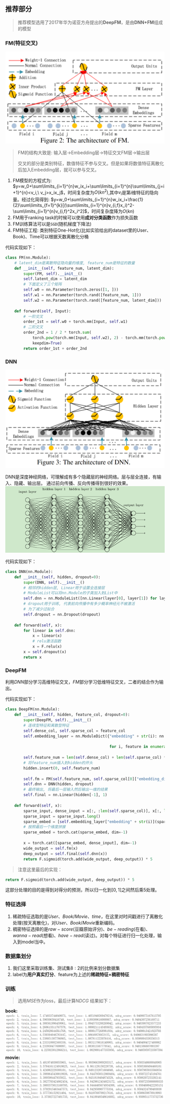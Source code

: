 ## 推荐部分

> 推荐模型选用了2017年华为诺亚方舟提出的**DeepFM**，是由**DNN+FM**组成的模型

### FM(特征交叉)

<img src="pics/pic1.png" style="zoom:50%;" />

> FM的结构大致是: 输入层$\rightarrow$Embedding层$\rightarrow$特征交叉FM层$\rightarrow$输出层
>
> 交叉的部分是类别特征，数值特征不参与交叉。但是如果将数值特征离散化后加入Embedding层，就可以参与交叉。

1. FM模型的方程式为: $y=w_0+\sum\limits_{i=1}^{n}w_ix_i+\sum\limits_{i=1}^{n}\sum\limits_{j=i+1}^{n}<v_i,\ v_j>x_ix_j$，时间复杂度为$O(kn^2)$,其中$v_i$是第$i$维特征的隐向量。经过化简得到: $y=w_0+\sum\limits_{i=1}^{n}w_ix_i+\frac{1}{2}\sum\limits_{f=1}^{k}[(\sum\limits_{i=1}^{n}v_{i,f}x_i)^2-\sum\limits_{i=1}^{n}v_{i,f}^2x_i^2]$，时间复杂度降为$O(kn)$
2. FM用于ranking task的时候可以使用**成对分类函数**作为损失函数
3. FM训练算法可以是`SGD`(随机梯度下降法)
4. FM特征工程: 类别特征One-Hot化(比如实验给出的dataset里的User、Book)、Time可以根据天数离散化分桶

代码实现如下：
```python
class FM(nn.Module):
    # latent_dim是离散特征隐向量的维度, feature_num是特征的数量
    def __init__(self, feature_num, latent_dim):
        super(FM, self).__init__()
        self.latent_dim = latent_dim
        # 下面定义了三个矩阵
        self.w0 = nn.Parameter(torch.zeros([1, ]))
        self.w1 = nn.Parameter(torch.rand([feature_num, 1]))
        self.w2 = nn.Parameter(torch.rand([feature_num, latent_dim]))

    def forward(self, Input):
        # 一阶交叉
        order_1st = self.w0 + torch.mm(Input, self.w1)
        # 二阶交叉
        order_2nd = 1 / 2 * torch.sum(
            torch.pow(torch.mm(Input, self.w2), 2) - torch.mm(torch.pow(Input, 2), torch.pow(self.w2, 2)), dim=1,
            keepdim=True)
        return order_1st + order_2nd
```

### DNN

<img src="pics/pic2.png" style="zoom:50%;" />

DNN是深度神经网络，可理解成有多个隐藏层的神经网络。层与层全连接，有输入、隐藏、输出层。
通过前向传播、反向传播得到很好的效果。
![](pics/pic3.png)

代码实现如下：
```python
class DNN(nn.Module):
    def __init__(self, hidden, dropout=0):
        super(DNN, self).__init__()
        # 相邻的hidden层, Linear用于设置全连接层
        # ModuleList可以将nn.Module的子类加入到List中
        self.dnn = nn.ModuleList([nn.Linear(layer[0], layer[1]) for layer in list(zip(hidden[:-1], hidden[1:]))])
        # dropout用于训练, 代表前向传播中有多少概率神经元不被激活
        # 为了减少过拟合
        self.dropout = nn.Dropout(dropout)

    def forward(self, x):
        for linear in self.dnn:
            x = linear(x)
            # relu激活函数
            x = F.relu(x)
        x = self.dropout(x)
        return x
```

### DeepFM

利用$DNN$部分学习高维特征交叉，$FM$部分学习低维特征交叉，二者的结合作为输出。

代码实现如下：
```python
class DeepFM(nn.Module):
    def __init__(self, hidden, feature_col, dropout=0):
        super(DeepFM, self).__init__()
        # 连续型特征和离散型特征
        self.dense_col, self.sparse_col = feature_col
        self.embedding_layer = nn.ModuleDict({"embedding" + str(i): nn.Embedding(num_embeddings=feature["feature_num"],
                                                                                 embedding_dim=feature["embedding_dim"])
                                              for i, feature in enumerate(self.sparse_col)})

        self.feature_num = len(self.dense_col) + len(self.sparse_col) * self.sparse_col[0]["embedding_dim"]
        # 将feature_num插入到hidden的开头
        hidden.insert(0, self.feature_num)

        self.fm = FM(self.feature_num, self.sparse_col[0]["embedding_dim"])
        self.dnn = DNN(hidden, dropout)
        # 最终输出, 将最后一层输入然后输出一维的结果
        self.final = nn.Linear(hidden[-1], 1)

    def forward(self, x):
        sparse_input, dense_input = x[:, :len(self.sparse_col)], x[:, len(self.sparse_col):]
        sparse_input = sparse_input.long()
        sparse_embed = [self.embedding_layer["embedding" + str(i)](sparse_input[:, i]) for i in range(sparse_input.shape[1])]
        # 按照最后一个维度拼接
        sparse_embed = torch.cat(sparse_embed, dim=-1)

        x = torch.cat([sparse_embed, dense_input], dim=-1)
        wide_output = self.fm(x)
        deep_output = self.final(self.dnn(x))
        return F.sigmoid(torch.add(wide_output, deep_output)) * 5
```
> 注意这里最后的实现：

```python
return F.sigmoid(torch.add(wide_output, deep_output)) * 5
```
这部分处理的目的是得到对得分的预测，所以归一化到$[0,1]$之间然后乘5处理。

### 特征选择

1. 稀疏特征选取的是$User$、$Book/Movie$、$time$，在这里对时间戳进行了离散化处理(按天离散化)，对$User$、$Book/Movie$重新编码。
2. 稠密特征选择的是$raw-score$(豆瓣原始评分)、$be-reading$(在看)、$wanna-read$(想看)、$have-read$(读过)。对每个特征进行归一化处理，输入到model当中。

### 数据集划分

1. 我们这里采取训练集、测试集$8:2$的比例来划分数据集
2. label为**用户真实打分**、feature为上述的**稀疏特征+稠密特征**

### 训练

> 选用$MSE$作为loss，最后计算$NDCG$
> 结果如下：

**book:**
![](pics/pic4.png)
**movie:**
![](pics/pic5.png)